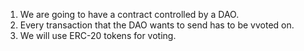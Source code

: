 1. We are going to have a contract controlled by a DAO.
2. Every transaction that the DAO wants to send has to be vvoted on.
3. We will use ERC-20 tokens for voting.

